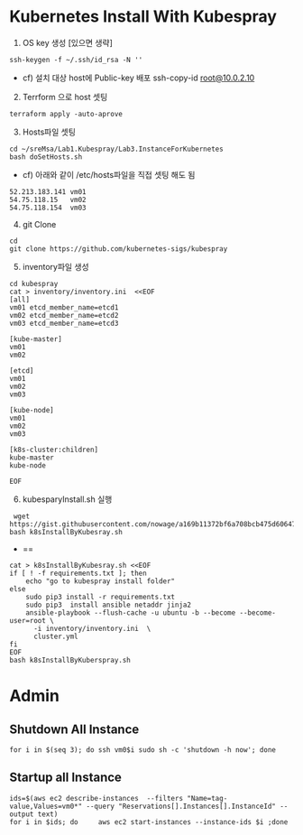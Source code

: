 # Kubernetes Install With Kubespray
1. OS key 생성 [있으면 생략]
```
ssh-keygen -f ~/.ssh/id_rsa -N ''
```
* cf) 설치 대상 host에 Public-key 배포
    ssh-copy-id root@10.0.2.10
    
2. Terrform 으로 host 셋팅
```
terraform apply -auto-aprove
```


3. Hosts파일 셋팅
```
cd ~/sreMsa/Lab1.Kubespray/Lab3.InstanceForKubernetes
bash doSetHosts.sh
```

* cf) 아래와 같이 /etc/hosts파일을 직접 셋팅 해도 됨
```
52.213.183.141 vm01
54.75.118.15   vm02
54.75.118.154  vm03
```

4. git Clone
```
cd
git clone https://github.com/kubernetes-sigs/kubespray
```

5. inventory파일 생성
```
cd kubespray
cat > inventory/inventory.ini  <<EOF
[all]
vm01 etcd_member_name=etcd1
vm02 etcd_member_name=etcd2
vm03 etcd_member_name=etcd3

[kube-master]
vm01
vm02

[etcd]
vm01
vm02
vm03

[kube-node]
vm01
vm02
vm03

[k8s-cluster:children]
kube-master
kube-node

EOF
```

6. kubesparyInstall.sh 실행
```
 wget https://gist.githubusercontent.com/nowage/a169b11372bf6a708bcb475d606471e2/raw/daa0fef590005ed5a70641e996c3c7f5a1a81972/k8sInstallByKubesray.sh
bash k8sInstallByKubesray.sh
```
* ==
```
cat > k8sInstallByKubesray.sh <<EOF
if [ ! -f requirements.txt ]; then
    echo "go to kubespray install folder"
else
    sudo pip3 install -r requirements.txt
    sudo pip3  install ansible netaddr jinja2
    ansible-playbook --flush-cache -u ubuntu -b --become --become-user=root \
      -i inventory/inventory.ini  \
      cluster.yml
fi
EOF
bash k8sInstallByKuberspray.sh
```

# Admin
## Shutdown All Instance
```
for i in $(seq 3); do ssh vm0$i sudo sh -c 'shutdown -h now'; done
```
## Startup all Instance
```
ids=$(aws ec2 describe-instances  --filters "Name=tag-value,Values=vm0*" --query "Reservations[].Instances[].InstanceId" --output text)
for i in $ids; do     aws ec2 start-instances --instance-ids $i ;done
```
